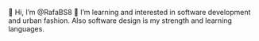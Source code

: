 👋 Hi, I’m @RafaBS8
👀 I’m learning and interested in software development and urban fashion. Also software design is my strength and learning languages.


<!---
RafaBS8/RafaBS8 is a ✨ special ✨ repository because its `README.md` (this file) appears on your GitHub profile.
You can click the Preview link to take a look at your changes.
--->
